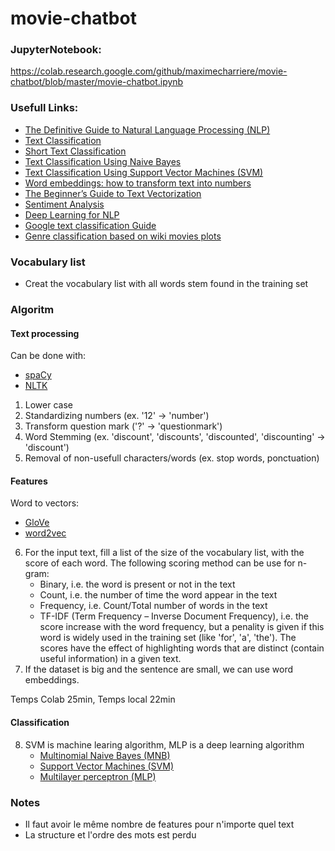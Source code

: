 # movie-chatbot

### JupyterNotebook:
https://colab.research.google.com/github/maximecharriere/movie-chatbot/blob/master/movie-chatbot.ipynb

### Usefull Links:
- [The Definitive Guide to Natural Language Processing (NLP)](https://monkeylearn.com/blog/definitive-guide-natural-language-processing/)
- [Text Classification](https://monkeylearn.com/text-classification/)
- [Short Text Classification](https://monkeylearn.com/short-text-classification/)
- [Text Classification Using Naive Bayes](https://monkeylearn.com/text-classification-naive-bayes/)
- [Text Classification Using Support Vector Machines (SVM)](https://monkeylearn.com/text-classification-support-vector-machines-svm/)
- [Word embeddings: how to transform text into numbers](https://monkeylearn.com/blog/word-embeddings-transform-text-numbers/)
- [The Beginner’s Guide to Text Vectorization](https://monkeylearn.com/blog/beginners-guide-text-vectorization/)
- [Sentiment Analysis](https://monkeylearn.com/sentiment-analysis/)
- [Deep Learning for NLP](https://medium.com/dair-ai/deep-learning-for-nlp-an-overview-of-recent-trends-d0d8f40a776d)
- [Google text classification Guide](https://developers.google.com/machine-learning/guides/text-classification/)
- [Genre classification based on wiki movies plots](https://www.kaggle.com/aminejallouli/genre-classification-based-on-wiki-movies-plots/notebook#3.-Classifiers-Training)


### Vocabulary list
- Creat the vocabulary list with all words stem found in the training set


### Algoritm
#### Text processing
Can be done with:
* [spaCy](https://spacy.io/)
* [NLTK](https://www.nltk.org/)
 1. Lower case
 1. Standardizing numbers (ex. '12' -> 'number')
 1. Transform question mark ('?' -> 'questionmark')
 1. Word Stemming (ex. 'discount', 'discounts', 'discounted', 'discounting' -> 'discount')
 1. Removal of non-usefull characters/words (ex. stop words, ponctuation)
#### Features
Word to vectors:
* [GloVe](https://nlp.stanford.edu/projects/glove/)
* [word2vec](https://pathmind.com/wiki/word2vec)
 6. For the input text, fill a list of the size of the vocabulary list, with the score of each word.
    The following scoring method can be use for n-gram:
    * Binary, i.e. the word is present or not in the text
    * Count, i.e. the number of time the word appear in the text
    * Frequency, i.e. Count/Total number of words in the text
    * TF-IDF (Term Frequency – Inverse Document Frequency), i.e. the score increase with the word frequency, but a penality is given if this word is widely used in the training set (like 'for', 'a', 'the'). The scores have the effect of highlighting words that are distinct (contain useful information) in a given text.
 6. If the dataset is big and the sentence are small, we can use word embeddings.
 
 Temps Colab 25min, Temps local 22min
#### Classification
 8. SVM is machine learing algorithm, MLP is a deep learning algorithm
    * [Multinomial Naive Bayes (MNB)](https://monkeylearn.com/text-classification-naive-bayes/)
    * [Support Vector Machines (SVM)](https://monkeylearn.com/text-classification-support-vector-machines-svm/)
    * [Multilayer perceptron (MLP)](https://en.wikipedia.org/wiki/Multilayer_perceptron)


### Notes
- Il faut avoir le même nombre de features pour n'importe quel text
- La structure et l'ordre des mots est perdu
